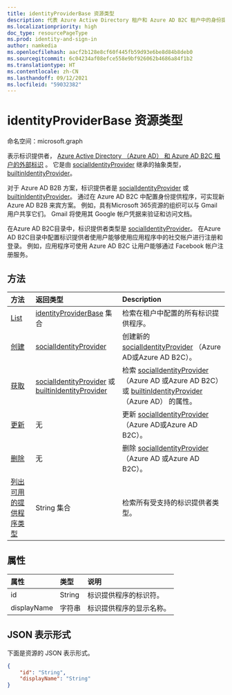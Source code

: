 ```yaml
---
title: identityProviderBase 资源类型
description: 代表 Azure Active Directory 租户和 Azure AD B2C 租户中的身份提供程序。
ms.localizationpriority: high
doc_type: resourcePageType
ms.prod: identity-and-sign-in
author: namkedia
ms.openlocfilehash: aacf2b128e8cf60f445fb59d93e6be8d84b8deb0
ms.sourcegitcommit: 6c04234af08efce558e9bf926062b4686a84f1b2
ms.translationtype: HT
ms.contentlocale: zh-CN
ms.lasthandoff: 09/12/2021
ms.locfileid: "59032382"
---
```

# <a name="identityproviderbase-resource-type"></a>identityProviderBase 资源类型
命名空间：microsoft.graph

表示标识提供者， [Azure Active Directory （Azure AD） 和 Azure AD B2C 租户的外部标识](/azure/active-directory/external-identities/) 。 它是由 [socialIdentityProvider](../resources/socialidentityprovider.md) 继承的抽象类型， [builtinIdentityProvider](../resources/builtinidentityprovider.md)。

对于 Azure AD B2B 方案，标识提供者是 [socialIdentityProvider](../resources/socialidentityprovider.md) 或 [builtinIdentityProvider](../resources/builtinidentityprovider.md)。 通过在 Azure AD B2C 中配置身份提供程序，可实现新 Azure AD B2B 来宾方案。 例如，具有Microsoft 365资源的组织可以与 Gmail 用户共享它们。 Gmail 将使用其 Google 帐户凭据来验证和访问文档。

在Azure AD B2C目录中，标识提供者类型是 [socialIdentityProvider](../resources/socialidentityprovider.md)。 在Azure AD B2C目录中配置标识提供者使用户能够使用应用程序中的社交帐户进行注册和登录。 例如，应用程序可使用 Azure AD B2C 让用户能够通过 Facebook 帐户注册服务。

## <a name="methods"></a>方法

| 方法       | 返回类型  |Description|
|:---------------|:--------|:----------|
|[List](../api/identitycontainer-list-identityproviders.md)|[identityProviderBase](../resources/identityproviderbase.md) 集合|检索在租户中配置的所有标识提供程序。|
|[创建](../api/identitycontainer-post-identityproviders.md)|[socialIdentityProvider](../resources/socialidentityprovider.md)|创建新的 [socialIdentityProvider](../resources/socialidentityprovider.md) （Azure AD或Azure AD B2C）。|
|[获取](../api/identityproviderbase-get.md) |[socialIdentityProvider](../resources/socialidentityprovider.md) 或 [builtinIdentityProvider](../resources/builtinidentityprovider.md)|检索 [socialIdentityProvider](../resources/socialidentityprovider.md) （Azure AD 或Azure AD B2C）或 [builtinIdentityProvider](../resources/builtinidentityprovider.md) （Azure AD） 的属性。|
|[更新](../api/identityproviderbase-update.md)|无|更新 [socialIdentityProvider](../resources/socialidentityprovider.md) （Azure AD或Azure AD B2C）。|
|[删除](../api/identityproviderbase-delete.md)|无|删除 [socialIdentityProvider](../resources/socialidentityprovider.md) （Azure AD 或Azure AD B2C）。|
|[列出可用的提供程序类型](../api/identityproviderbase-availableprovidertypes.md)|String 集合|检索所有受支持的标识提供者类型。|

## <a name="properties"></a>属性

|属性|类型|说明|
|:---------------|:--------|:----------|
|id|String|标识提供程序的标识符。|
|displayName|字符串|标识提供程序的显示名称。|

## <a name="json-representation"></a>JSON 表示形式

下面是资源的 JSON 表示形式。

<!-- {
  "blockType": "resource",
  "@odata.type": "microsoft.graph.identityProviderBase"
} -->

```json
{
    "id": "String",
    "displayName": "String"
}
```
